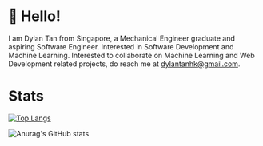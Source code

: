 # 👋 Hello!

I am Dylan Tan from Singapore, a Mechanical Engineer graduate and aspiring Software Engineer. 
Interested in Software Development and Machine Learning.
Interested to collaborate on Machine Learning and Web Development related projects, do reach me at dylantanhk@gmail.com.


# Stats


[![Top Langs](https://github-readme-stats.vercel.app/api/top-langs/?username=DylanTHK&layout=compact)](https://github.com/anuraghazra/github-readme-stats)

![Anurag's GitHub stats](https://github-readme-stats.vercel.app/api?username=DylanTHK&show_icons=true&theme=github_dark)



<!---
DylanTHK/DylanTHK is a ✨ special ✨ repository because its `README.md` (this file) appears on your GitHub profile.
You can click the Preview link to take a look at your changes.
--->
